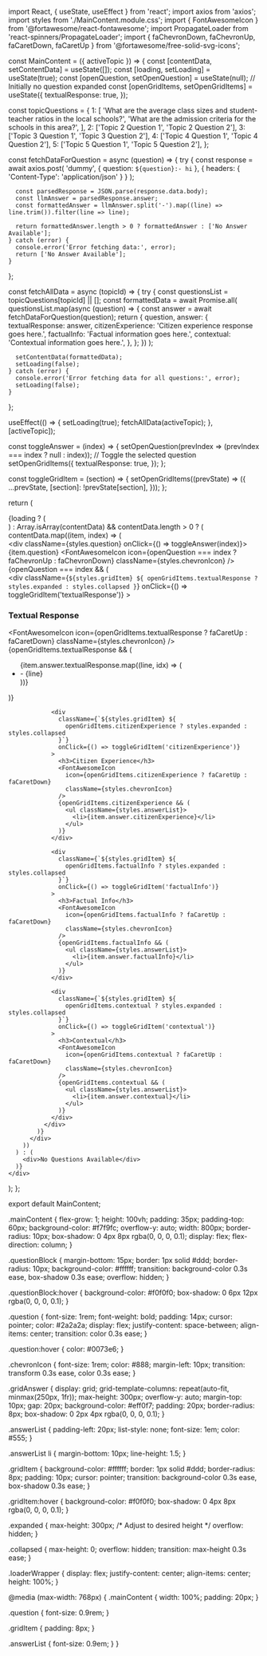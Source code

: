 import React, { useState, useEffect } from 'react';
import axios from 'axios';
import styles from './MainContent.module.css';
import { FontAwesomeIcon } from '@fortawesome/react-fontawesome';
import PropagateLoader from 'react-spinners/PropagateLoader';
import { faChevronDown, faChevronUp, faCaretDown, faCaretUp } from '@fortawesome/free-solid-svg-icons';

const MainContent = ({ activeTopic }) => {
  const [contentData, setContentData] = useState([]);
  const [loading, setLoading] = useState(true);
  const [openQuestion, setOpenQuestion] = useState(null); // Initially no question expanded
  const [openGridItems, setOpenGridItems] = useState({
    textualResponse: true,
  });

  const topicQuestions = {
    1: [
      'What are the average class sizes and student-teacher ratios in the local schools?',
      'What are the admission criteria for the schools in this area?',
    ],
    2: ['Topic 2 Question 1', 'Topic 2 Question 2'],
    3: ['Topic 3 Question 1', 'Topic 3 Question 2'],
    4: ['Topic 4 Question 1', 'Topic 4 Question 2'],
    5: ['Topic 5 Question 1', 'Topic 5 Question 2'],
  };

  const fetchDataForQuestion = async (question) => {
    try {
      const response = await axios.post(
        'dummy', 
        { question: `${question}:- hi` },
        { headers: { 'Content-Type': 'application/json' } }
      );

      const parsedResponse = JSON.parse(response.data.body);
      const llmAnswer = parsedResponse.answer;
      const formattedAnswer = llmAnswer.split('-').map((line) => line.trim()).filter(line => line);

      return formattedAnswer.length > 0 ? formattedAnswer : ['No Answer Available'];
    } catch (error) {
      console.error('Error fetching data:', error);
      return ['No Answer Available'];
    }
  };

  const fetchAllData = async (topicId) => {
    try {
      const questionsList = topicQuestions[topicId] || [];
      const formattedData = await Promise.all(
        questionsList.map(async (question) => {
          const answer = await fetchDataForQuestion(question);
          return {
            question,
            answer: {
              textualResponse: answer,
              citizenExperience: 'Citizen experience response goes here.',
              factualInfo: 'Factual information goes here.',
              contextual: 'Contextual information goes here.',
            },
          };
        })
      );

      setContentData(formattedData);
      setLoading(false);
    } catch (error) {
      console.error('Error fetching data for all questions:', error);
      setLoading(false);
    }
  };

  useEffect(() => {
    setLoading(true);
    fetchAllData(activeTopic);
  }, [activeTopic]);

  const toggleAnswer = (index) => {
    setOpenQuestion(prevIndex => (prevIndex === index ? null : index)); // Toggle the selected question
    setOpenGridItems({
      textualResponse: true, 
    });
  };

  const toggleGridItem = (section) => {
    setOpenGridItems((prevState) => ({
      ...prevState,
      [section]: !prevState[section],
    }));
  };

  return (
    <div className={styles.mainContent}>
      {loading ? (
        <div className={styles.loaderWrapper}>
          <PropagateLoader color="rgb(15, 95, 220)" loading={loading} size={22} />
        </div>
      ) : Array.isArray(contentData) && contentData.length > 0 ? (
        contentData.map((item, index) => (
          <div key={index} className={styles.questionBlock}>
            <div className={styles.question} onClick={() => toggleAnswer(index)}>
              {item.question}
              <FontAwesomeIcon
                icon={openQuestion === index ? faChevronUp : faChevronDown}
                className={styles.chevronIcon}
              />
            </div>
            {openQuestion === index && (
              <div className={styles.gridAnswer}>
                <div
                  className={`${styles.gridItem} ${
                    openGridItems.textualResponse ? styles.expanded : styles.collapsed
                  }`}
                  onClick={() => toggleGridItem('textualResponse')}
                >
                  <h3>Textual Response</h3>
                  <FontAwesomeIcon
                    icon={openGridItems.textualResponse ? faCaretUp : faCaretDown}
                    className={styles.chevronIcon}
                  />
                  {openGridItems.textualResponse && (
                    <ul className={styles.answerList}>
                      {item.answer.textualResponse.map((line, idx) => (
                        <li key={idx}>- {line}</li>
                      ))}
                    </ul>
                  )}
                </div>

                <div
                  className={`${styles.gridItem} ${
                    openGridItems.citizenExperience ? styles.expanded : styles.collapsed
                  }`}
                  onClick={() => toggleGridItem('citizenExperience')}
                >
                  <h3>Citizen Experience</h3>
                  <FontAwesomeIcon
                    icon={openGridItems.citizenExperience ? faCaretUp : faCaretDown}
                    className={styles.chevronIcon}
                  />
                  {openGridItems.citizenExperience && (
                    <ul className={styles.answerList}>
                      <li>{item.answer.citizenExperience}</li>
                    </ul>
                  )}
                </div>

                <div
                  className={`${styles.gridItem} ${
                    openGridItems.factualInfo ? styles.expanded : styles.collapsed
                  }`}
                  onClick={() => toggleGridItem('factualInfo')}
                >
                  <h3>Factual Info</h3>
                  <FontAwesomeIcon
                    icon={openGridItems.factualInfo ? faCaretUp : faCaretDown}
                    className={styles.chevronIcon}
                  />
                  {openGridItems.factualInfo && (
                    <ul className={styles.answerList}>
                      <li>{item.answer.factualInfo}</li>
                    </ul>
                  )}
                </div>

                <div
                  className={`${styles.gridItem} ${
                    openGridItems.contextual ? styles.expanded : styles.collapsed
                  }`}
                  onClick={() => toggleGridItem('contextual')}
                >
                  <h3>Contextual</h3>
                  <FontAwesomeIcon
                    icon={openGridItems.contextual ? faCaretUp : faCaretDown}
                    className={styles.chevronIcon}
                  />
                  {openGridItems.contextual && (
                    <ul className={styles.answerList}>
                      <li>{item.answer.contextual}</li>
                    </ul>
                  )}
                </div>
              </div>
            )}
          </div>
        ))
      ) : (
        <div>No Questions Available</div>
      )}
    </div>
  );
};

export default MainContent;


.mainContent {
  flex-grow: 1;
  height: 100vh;
  padding: 35px;
  padding-top: 60px;
  background-color: #f7f9fc;
  overflow-y: auto;
  width: 800px;
  border-radius: 10px;
  box-shadow: 0 4px 8px rgba(0, 0, 0, 0.1);
  display: flex;
  flex-direction: column;
}

.questionBlock {
  margin-bottom: 15px;
  border: 1px solid #ddd;
  border-radius: 10px;
  background-color: #ffffff;
  transition: background-color 0.3s ease, box-shadow 0.3s ease;
  overflow: hidden;
}

.questionBlock:hover {
  background-color: #f0f0f0;
  box-shadow: 0 6px 12px rgba(0, 0, 0, 0.1);
}

.question {
  font-size: 1rem;
  font-weight: bold;
  padding: 14px;
  cursor: pointer;
  color: #2a2a2a;
  display: flex;
  justify-content: space-between;
  align-items: center;
  transition: color 0.3s ease;
}

.question:hover {
  color: #0073e6;
}

.chevronIcon {
  font-size: 1rem;
  color: #888;
  margin-left: 10px;
  transition: transform 0.3s ease, color 0.3s ease;
}

.gridAnswer {
  display: grid;
  grid-template-columns: repeat(auto-fit, minmax(250px, 1fr));
  max-height: 300px;
  overflow-y: auto;
  margin-top: 10px;
  gap: 20px;
  background-color: #eff0f7;
  padding: 20px;
  border-radius: 8px;
  box-shadow: 0 2px 4px rgba(0, 0, 0, 0.1);
}

.answerList {
  padding-left: 20px;
  list-style: none;
  font-size: 1em;
  color: #555;
}

.answerList li {
  margin-bottom: 10px;
  line-height: 1.5;
}

.gridItem {
  background-color: #ffffff;
  border: 1px solid #ddd;
  border-radius: 8px;
  padding: 10px;
  cursor: pointer;
  transition: background-color 0.3s ease, box-shadow 0.3s ease;
}

.gridItem:hover {
  background-color: #f0f0f0;
  box-shadow: 0 4px 8px rgba(0, 0, 0, 0.1);
}

.expanded {
  max-height: 300px; /* Adjust to desired height */
  overflow: hidden;
}

.collapsed {
  max-height: 0;
  overflow: hidden;
  transition: max-height 0.3s ease;
}

.loaderWrapper {
  display: flex;
  justify-content: center;
  align-items: center;
  height: 100%;
}

@media (max-width: 768px) {
  .mainContent {
    width: 100%;
    padding: 20px;
  }

  .question {
    font-size: 0.9rem;
  }

  .gridItem {
    padding: 8px;
  }

  .answerList {
    font-size: 0.9em;
  }
}
